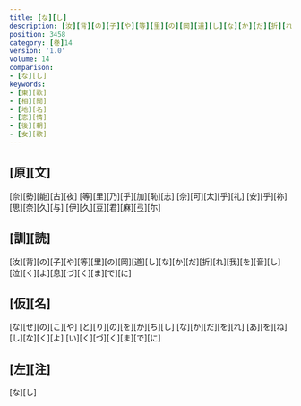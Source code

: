 ```yaml
---
title: [な][し]
description: [汝][背][の][子][や][等][里][の][岡][道][し][な][か][だ][折][れ][我][を][音][し][泣][く][よ][息][づ][く][ま][で][に]
position: 3458
category: [巻]14
version: '1.0'
volume: 14
comparison:
- [な][し]
keywords:
- [東][歌]
- [相][聞]
- [地][名]
- [恋][情]
- [後][朝]
- [女][歌]
---
```


## [原][文]

[奈][勢][能][古][夜] [等][里][乃][乎][加][恥][志] [奈][可][太][乎][礼] [安][乎][祢][思][奈][久][与] [伊][久][豆][君][麻][弖][尓]

## [訓][読]

[汝][背][の][子][や][等][里][の][岡][道][し][な][か][だ][折][れ][我][を][音][し][泣][く][よ][息][づ][く][ま][で][に]

## [仮][名]

[な][せ][の][こ][や] [と][り][の][を][か][ち][し] [な][か][だ][を][れ] [あ][を][ね][し][な][く][よ] [い][く][づ][く][ま][で][に]

## [左][注]

[な][し]
